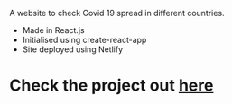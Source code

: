  A website to check Covid 19 spread in different countries.

- Made in React.js
- Initialised using create-react-app
- Site deployed using Netlify

# Check the project out [here](https://www.covid-19-tracker.in)

